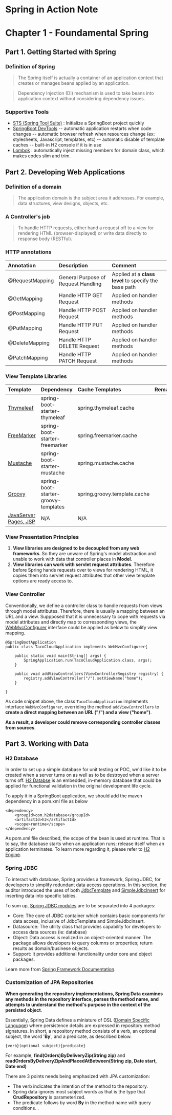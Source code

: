 # Spring in Action Note

# Chapter 1 - Foundamental Spring
## Part 1. Getting Started with Spring

### Definition of Spring
> The Spring itself is actually a container of an application context that creates or manages beans applied by an application. 

> Dependency Injection (DI) mechanism is used to take beans into application context without considering dependency issues.

### Supportive Tools
 - [STS (Spring Tool Suite)](https://spring.io/tools) : Initialize a SpringBoot project quickly
 - [SpringBoot DevTools](https://www.baeldung.com/spring-boot-devtools)
 -- automatic application restarts when code changes
 -- automatic browser refresh when resources change (ex: stylesheets, Javascript, templates, etc)
 -- automatic disable of template caches
 -- built-in H2 console if it is in use
 - [Lombok](https://projectlombok.org/) : automatically inject missing members for domain class, which makes codes slim and trim. 
 
## Part 2. Developing Web Applications

### Definition of a domain
> The application domain is the subject area it addresses. For example, data structures, view designs, objects, etc.

### A Controller's job
> To handle HTTP requests, either hand a request off to a view for rendering HTML (browser-displayed) or write data directly to response body (RESTful).

### HTTP annotations
| Annotation | Description | Comment |
| :------------ |:-------------|:-----|
| @RequestMapping | General Purpose of Request Handling | Applied at a <b>class level</b> to specify the base path |
| @GetMapping | Handle HTTP GET Request | Applied on handler methods |
| @PostMapping | Handle HTTP POST Request | Applied on handler methods |
| @PutMapping | Handle HTTP PUT Request | Applied on handler methods |
| @DeleteMapping | Handle HTTP DELETE Request | Applied on handler methods |
| @PatchMapping | Handle HTTP PATCH Request | Applied on handler methods ||

### View Template Libraries
| Template | Dependency | Cache Templates | Remark |
| :------------ |:----------|:-----|:--------|
| [Thymeleaf](https://www.thymeleaf.org/)|spring-boot-starter-thymeleaf|spring.thymeleaf.cache||
|[FreeMarker](https://freemarker.apache.org/)|spring-boot-starter-freemarker|spring.freemarker.cache||
|[Mustache](https://mustache.github.io/)|spring-boot-starter-mustache|spring.mustache.cache||
|[Groovy](https://docs.groovy-lang.org/docs/next/html/documentation/template-engines.html#_introduction)|spring-boot-starter-groovy-templates|spring.groovy.template.cache||
|[JavaServer Pages, JSP](https://www.oracle.com/java/technologies/jspt.html)|N/A|N/A||

### View Presentation Principles
1. <b>View libraries are designed to be decoupled from any web frameworks</b>. So they are unware of Spring's model abstraction and unable to work with data that controller places in <b>Model</b>.
2. <b>View libraries can work with servlet request attributes</b>. Therefore before Spring hands requests over to views for rendering HTML, it copies them into servlet request attributes that other view template options are ready access to.

### View Controller
Conventionally, we define a controller class to handle requests from views through model attributes. Therefore, there is usually a mapping between an URL and a view. Suppposed that it is unnecessary to cope with requests via model attributes and directly map to corresponding views, the [WebMvcConfigurer](https://docs.spring.io/spring-framework/docs/3.1.x/javadoc-api/org/springframework/web/servlet/config/annotation/WebMvcConfigurer.html) interface could be applied as below to simplify view mapping.
```
@SpringBootApplication
public class TacoCloudApplication implements WebMvcConfigurer{

	public static void main(String[] args) {
		SpringApplication.run(TacoCloudApplication.class, args);
	}

	public void addViewControllers(ViewControllerRegistry registry) {
		registry.addViewController("/").setViewName("home");
	}
	
}
```
As code snippet above, the class `TacoCloudApplication` implements interface `WebMvcConfigurer`, overriding the method `addViewControllers` to **create a direct mapping between an URL ("/") and a view ("home")**. 

**As a result, a developer could remove corresponding controller classes from sources**.

## Part 3. Working with Data

### H2 Database
In order to set up a simple database for unit testing or POC, we'd like it to be created when a server turns on as well as to be destroyed when a server turns off. [H2 Databse](https://howtodoinjava.com/spring-boot2/h2-database-example/) is an embedded, in-memory database that could be applied for functional validation in the original development life cycle.

To apply it in a SpringBoot application, we should add the maven dependency in a pom.xml file as below
```
<dependency>
    <groupId>com.h2database</groupId>
    <artifactId>h2</artifactId>
    <scope>runtime</scope>
</dependency>
```
As pom.xml file described, the scope of the bean is used at runtime. That is to say, the database starts when an application runs; release itself when an application terminates. To learn more regarding it, please refer to [H2 Engine](https://www.h2database.com/html/main.html).

### Spring JDBC
To interact with database, Spring provides a framework, Spring JDBC, for developers to simplify redundant data access operations. In this section, the auditor introduced the uses of both [JdbcTemplate](https://docs.spring.io/spring-framework/docs/current/javadoc-api/org/springframework/jdbc/core/JdbcTemplate.html) and [SimpleJdbcInsert](https://docs.spring.io/spring-framework/docs/current/javadoc-api/org/springframework/jdbc/core/simple/SimpleJdbcInsert.html) for inserting data into specific tables.

To sum up, [Spring JDBC modules](https://www.baeldung.com/spring-jdbc-jdbctemplate) are to be separated into 4 packages:
* Core: The core of JDBC container which contains basic components for data access, inclusive of JdbcTemplate and SimpleJdbcInsert.
* Datasource: The utility class that provides capability for developers to access data sources (ie: database)
* Object: Data access is realized in an object-oriented manner. The package allows developers to query columns or properties; return results as domain/businese objects.
* Support: It provides additional functionality under core and object packages.

Learn more from [Spring Framework Documentation](https://docs.spring.io/spring-framework/docs/current/reference/html/index.html).

### Customization of JPA Repositories
**When generating the repository implementations, Spring Data examines any methods in the repository interface, parses the method name, and attempts to understand the method's purpose in the context of the persisted object**.

Essentially, Spring Data defines a miniature of DSL ([Domain Specific Language](https://en.wikipedia.org/wiki/Domain-specific_language)) where persistence details are expressed in repository method signatures. In short, a repository method consists of a verb, an optional subject, the word '**By**', and a predicate, as described below.
```
{verb}(optional subject){predicate}
```
For example, **find(Orders)ByDeliveryZip(String zip)** and **readOrdersByDeliveryZipAndPlacedAtBetween(String zip, Date start, Date end)**

There are 3 points needs being emphasized with JPA customization:
* The verb indicates the intention of the method to the repository.
* Spring data ignores most subject words as that is the type that **CrudRepository** is parameterized.
* The predicate follows by word **By** in the method name with query conditions.
.